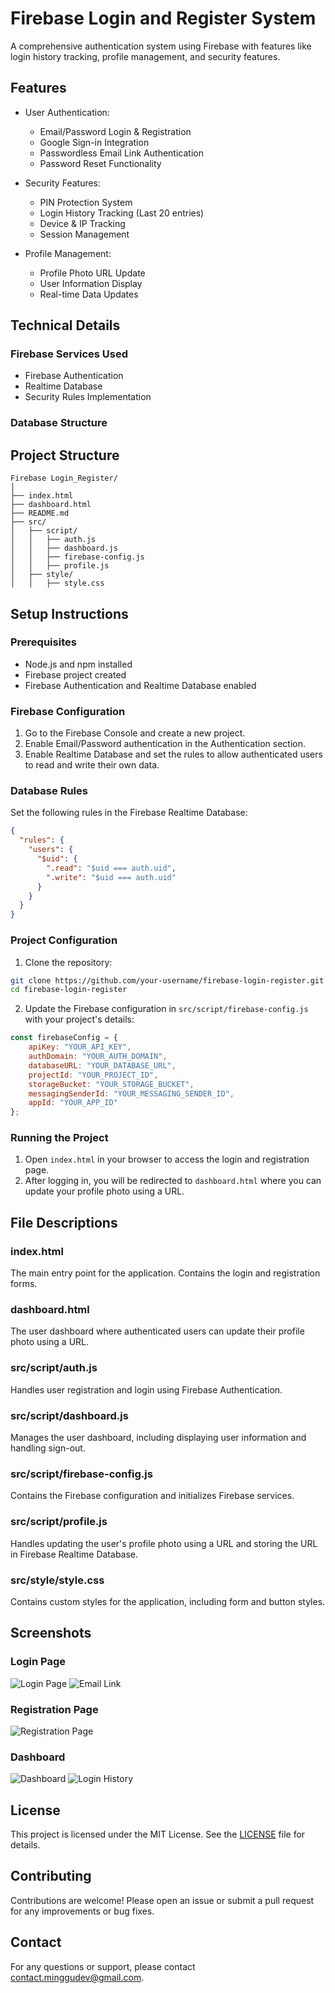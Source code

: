 # Firebase Login and Register System

A comprehensive authentication system using Firebase with features like login history tracking, profile management, and security features.

## Features

- User Authentication:
  - Email/Password Login & Registration
  - Google Sign-in Integration
  - Passwordless Email Link Authentication
  - Password Reset Functionality

- Security Features:
  - PIN Protection System
  - Login History Tracking (Last 20 entries)
  - Device & IP Tracking
  - Session Management

- Profile Management:
  - Profile Photo URL Update
  - User Information Display
  - Real-time Data Updates

## Technical Details

### Firebase Services Used
- Firebase Authentication
- Realtime Database
- Security Rules Implementation

### Database Structure

## Project Structure

```
Firebase Login_Register/
│
├── index.html
├── dashboard.html
├── README.md
├── src/
│   ├── script/
│   │   ├── auth.js
│   │   ├── dashboard.js
│   │   ├── firebase-config.js
│   │   ├── profile.js
│   ├── style/
│   │   ├── style.css
```

## Setup Instructions

### Prerequisites

- Node.js and npm installed
- Firebase project created
- Firebase Authentication and Realtime Database enabled

### Firebase Configuration

1. Go to the Firebase Console and create a new project.
2. Enable Email/Password authentication in the Authentication section.
3. Enable Realtime Database and set the rules to allow authenticated users to read and write their own data.

### Database Rules

Set the following rules in the Firebase Realtime Database:

```json
{
  "rules": {
    "users": {
      "$uid": {
        ".read": "$uid === auth.uid",
        ".write": "$uid === auth.uid"
      }
    }
  }
}
```

### Project Configuration

1. Clone the repository:

```bash
git clone https://github.com/your-username/firebase-login-register.git
cd firebase-login-register
```

2. Update the Firebase configuration in `src/script/firebase-config.js` with your project's details:

```javascript
const firebaseConfig = {
    apiKey: "YOUR_API_KEY",
    authDomain: "YOUR_AUTH_DOMAIN",
    databaseURL: "YOUR_DATABASE_URL",
    projectId: "YOUR_PROJECT_ID",
    storageBucket: "YOUR_STORAGE_BUCKET",
    messagingSenderId: "YOUR_MESSAGING_SENDER_ID",
    appId: "YOUR_APP_ID"
};
```

### Running the Project

1. Open `index.html` in your browser to access the login and registration page.
2. After logging in, you will be redirected to `dashboard.html` where you can update your profile photo using a URL.

## File Descriptions

### index.html

The main entry point for the application. Contains the login and registration forms.

### dashboard.html

The user dashboard where authenticated users can update their profile photo using a URL.

### src/script/auth.js

Handles user registration and login using Firebase Authentication.

### src/script/dashboard.js

Manages the user dashboard, including displaying user information and handling sign-out.

### src/script/firebase-config.js

Contains the Firebase configuration and initializes Firebase services.

### src/script/profile.js

Handles updating the user's profile photo using a URL and storing the URL in Firebase Realtime Database.

### src/style/style.css

Contains custom styles for the application, including form and button styles.

## Screenshots

### Login Page

![Login Page](screenshots/signin.png)
![Email Link](screenshots/Email%20Login.png)

### Registration Page

![Registration Page](screenshots/signup.png)

### Dashboard

![Dashboard](screenshots/Dashboard.png)
![Login History](screenshots/Login%20History.png)

## License

This project is licensed under the MIT License. See the [LICENSE](LICENSE) file for details.

## Contributing

Contributions are welcome! Please open an issue or submit a pull request for any improvements or bug fixes.

## Contact

For any questions or support, please contact [contact.minggudev@gmail.com](mailto:contact.minggudev@gmail.com).
